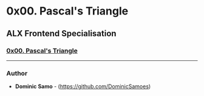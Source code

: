 # 0x00. Pascal's Triangle

## ALX Frontend Specialisation

### [0x00. Pascal's Triangle](0x00-pascal_triangle)

---

### Author
* **Dominic Samo** - (https://github.com/DominicSamoes)
